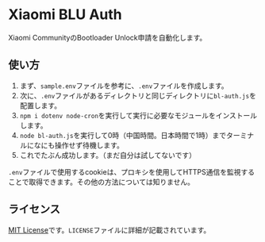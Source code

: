 # Xiaomi BLU Auth
Xiaomi CommunityのBootloader Unlock申請を自動化します。

## 使い方
1. まず、`sample.env`ファイルを参考に、`.env`ファイルを作成します。
2. 次に、`.env`ファイルがあるディレクトリと同じディレクトリに`bl-auth.js`を配置します。
3. `npm i dotenv node-cron`を実行して実行に必要なモジュールをインストールします。
4. `node bl-auth.js`を実行して0時（中国時間。日本時間で1時）までターミナルになにも操作せず待機します。
5. これでたぶん成功します。（まだ自分は試してないです）

`.env`ファイルで使用するcookieは、プロキシを使用してHTTPS通信を監視することで取得できます。その他の方法については知りません。

## ライセンス
[MIT License](https://mit-license.org/)です。`LICENSE`ファイルに詳細が記載されています。
